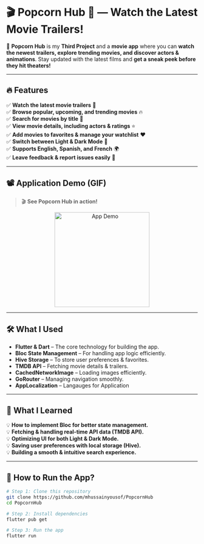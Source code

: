 # 🎬 Popcorn Hub 🍿 — Watch the Latest Movie Trailers!  

🚀 **Popcorn Hub** is my **Third Project** and a  **movie app** where you can **watch the newest trailers, explore trending movies, and discover actors & animations**. Stay updated with the latest films and **get a sneak peek before they hit theaters!**  

---

## **🔥 Features**  

✅ **Watch the latest movie trailers** 🎥  
✅ **Browse popular, upcoming, and trending movies** 🔥  
✅ **Search for movies by title** 🔎  
✅ **View movie details, including actors & ratings** ⭐  
✅ **Add movies to favorites & manage your watchlist** ❤️  
✅ **Switch between Light & Dark Mode** 🌙  
✅ **Supports English, Spanish, and French** 🌍  
✅ **Leave feedback & report issues easily** 📝  

---

## **📽 Application Demo (GIF)**  

> 🎬 **See Popcorn Hub in action!**  

<p align="center">
  <img src="assets/demo/popcornhub.gif" alt="App Demo" width="250px"/>
</p>
 

---

## **🛠 What I Used**  

- **Flutter & Dart** – The core technology for building the app.  
- **Bloc State Management** – For handling app logic efficiently.  
- **Hive Storage** – To store user preferences & favorites.  
- **TMDB API** – Fetching movie details & trailers.  
- **CachedNetworkImage** – Loading images efficiently.  
- **GoRouter** – Managing navigation smoothly.
- **AppLocalization**  – Langauges for Application

---

## **📌 What I Learned**  

💡 **How to implement Bloc for better state management.**  
💡 **Fetching & handling real-time API data (TMDB API).**  
💡 **Optimizing UI for both Light & Dark Mode.**  
💡 **Saving user preferences with local storage (Hive).**  
💡 **Building a smooth & intuitive search experience.**  

---

## **🚀 How to Run the App?**  

```sh
# Step 1: Clone this repository
git clone https://github.com/mhussainyousof/PopcornHub
cd PopcornHub

# Step 2: Install dependencies
flutter pub get

# Step 3: Run the app
flutter run

